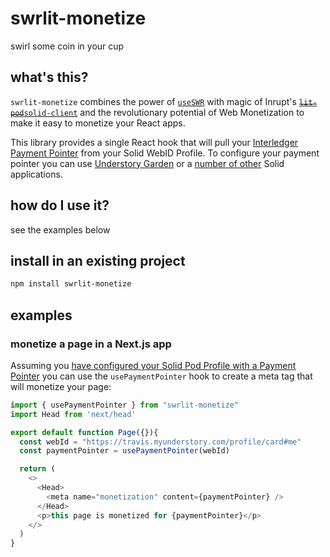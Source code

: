 # swrlit-monetize

swirl some coin in your cup

## what's this?

`swrlit-monetize` combines the power of [`useSWR`](https://swr.vercel.app/)
with magic of Inrupt's [~~`lit-pod`~~`solid-client`](https://github.com/inrupt/solid-client-js) and
the revolutionary potential of Web Monetization to make it easy to monetize your React apps.

This library provides a single React hook that will pull
your [Interledger Payment Pointer](https://interledger.org/rfcs/0026-payment-pointers/) from
your Solid WebID Profile. To configure your payment pointer you can
use [Understory Garden](https://community.webmonetization.org/michielbdejong/web-monetization-on-solid-2bbf) or
a [number of other](https://community.webmonetization.org/michielbdejong/web-monetization-on-solid-2bbf) Solid applications.

## how do I use it?

see the examples below

## install in an existing project

``` sh
npm install swrlit-monetize
```
## examples

### monetize a page in a Next.js app

Assuming you [have configured your Solid Pod Profile with a Payment Pointer](https://community.webmonetization.org/michielbdejong/web-monetization-on-solid-2bbf) you can use the `usePaymentPointer` hook to
create a meta tag that will monetize your page:

``` typescript
import { usePaymentPointer } from "swrlit-monetize"
import Head from 'next/head'

export default function Page({}){
  const webId = "https://travis.myunderstory.com/profile/card#me"
  const paymentPointer = usePaymentPointer(webId)

  return (
    <>
      <Head>
        <meta name="monetization" content={paymentPointer} />
      </Head>
      <p>this page is monetized for {paymentPointer}</p>
    </>
  )
}
```

